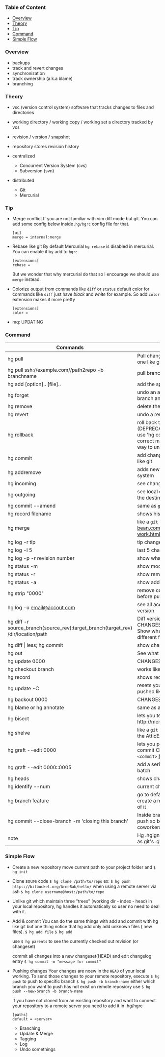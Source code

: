 ### Table of Content
- [Overview](#overview)
- [Theory](#theory)
- [Tip](#tip)
- [Command](#command)
- [Simple Flow](#simple-flow)
### Overview

- backups
- track and revert changes
- synchronization
- track ownership (a.k.a blame)
- branching

### Theory

- vsc (version control system)
	software that tracks changes to files and directories

- working directory / working copy / working set
	a directory tracked by vcs

- revision / version / snapshot

- repository
	stores revision history


+ centralized

	- Concurrent Version System (cvs)
	- Subversion (svn)

+ distributed

	- Git
	- Mercurial

### Tip

- Merge conflict
  If you are not familiar with vim diff mode but git. You can add some config below inside`.hg/hgrc` config file for that.
	```
	[ui]
	merge = internal:merge
	```

- Rebase like git
   By default Mercurial `hg rebase` is disabled in mercurial. You can enable it by add to `hgrc`
	 ```
	 [extensions]
	 rebase =
	 ```
	 But we wonder that why mercurial do that so I encourage we should use `merge` instead.

 - Colorize output from commands like `diff` or `status`
	 default color for commands like `diff` just have *black* and *white* for example. So add `color` extension makes it more pretty
	 ```
	 [extensions]
	 color =
	 ```

 - mq: UPDATING

### Command

Commands | Description
-------- | -----------
hg pull | Pull changes from a remote repository to a local one like git pull
hg pull ssh://example.com//path2repo -b branchname | pull branchname from ssh server
hg add [option].. [file].. | add the specified new files on the next commit
hg forget | undo an add before that, only from current branch and does not delete them
hg remove | delete the file from the working directory
hg revert | undo a remove before that
hg rollback | roll back the last transaction (DANGEROUS) (DEPRECATED) <br> use 'hg commit --amend' instead of rollback to correct mistakes in the last commit. There is no way to undo a rollback
hg commit | add changes to commit with -m for message just like git
hg addremove | adds new files and removes file not in your file system
hg incoming | see changes committed by others
hg outgoing | see local commits, show changesets not found in the destination
hg commit --amend | same as ```git commit --amend```
hg record filename | shows history of changes to file uses extension
hg merge | like a ```git merge``` http://hgbook.red-bean.com/read/a-tour-of-mercurial-merging-work.html
hg log -r tip | tip changelog
hg log -l 5 | last 5 changelog statuses
hg log -p -r revision number | show what was changed in this revision |
hg status -m | show modified files only
hg status -r | show removed files only
hg status -a | show added files only
hg strip "0000" | remove commit from history and delete changes before push, if pushed you are fucked
hg log -u email@accout.com | see all account commits &#124; type -v for a verbose version
hg diff -r source_branch(source_rev):target_branch(target_rev) /dir/location/path | Diff versions of same file from different CHANGESET <br>Show what was changed in `target_revision` different from `source_revision`
hg diff &#124; less; hg commit | show changes committed
hg out | See what is not pushed to remote branch
hg update 0000 | CHANGESET = 0000 or branchname
hg checkout branch | works like a ```git checkout branch```
hg record | shows record of pending changes
hg update -C | resets your head and removes commits not pushed like ```git reset --hard```
hg backout 0000 | CHANGESET = 0000 like a ```git revert tag/hash```
hg blame or hg annotate | same as a git blame
hg bisect | lets you test inbetween commits to find bugs http://mercurial.selenic.com/wiki/BisectExtension
hg shelve | like a ```git stash``` (Requires the ShelveExtension or the AtticExtension.)
hg graft --edit 0000 | lets you pick what changes to push to default or commit CHANGESET = 0000 ```git cherry-pick <commit>``` http://selenic.com/hg/help/graft
hg graft --edit 0000::0005 | add a series of commits from 0000 to 0005 as a batch
hg heads | shows changes in child and parent branches
hg identify --num | current changeset
hg branch feature | go to default branch and use this command to create a new branch namded "feature" based off of it
hg commit --close-branch -m 'closing this branch' | Inside branch you want to close commit this and push so branch disapears and keeps your coworkers happy
note | Hg .hgignore, syntax: glob is the same behaviour as git's .gitignore.

### Simple Flow

- Create a new repository
	move current path to your project folder and
	```$ hg init```

- Clone soure code
	```$ hg clone /path/to/repo```
	ex: ```$ hg push https://bitbucket.org/ArneBab/hello/```
	when using a remote server via ssh
	```$ hg clone username@host:/path/to/repo```

- Unlike git which maintain three "trees" (working dir - index - head) in your local repository, hg handles it automatically so user no need to deal with it.

- Add & commit
	You can do the same things with add and commit with hg like git but one thing notice that hg add only add unknown files ( new files).
	```$ hg add file```
	```$ hg add```

	use ```$ hg parents``` to see the currently checked out revision (or changeset)

	commit all changes into a new changeset(HEAD) and edit changelog entry
	```$ hg commit -m "message for commit"```

- Pushing changes
	Your changes are noew in the `HEAD` of your local working. To send those changes to your remote repository, execute
	```$ hg push```
	to push to specific branch
	```$ hg push -b branch-name```
	either which branch you want to push has not exist on remote reposiory use
	```$ hg push --new-branch -b branch-name```

	If you have not cloned from an existing repository and want to connect your repository to a remote server you need to add it in .hg/hgrc
	```
	[paths]
	default = <server>
	```

	- Branching
	- Update & Merge
	- Tagging
	- Log
	- Undo somethings
